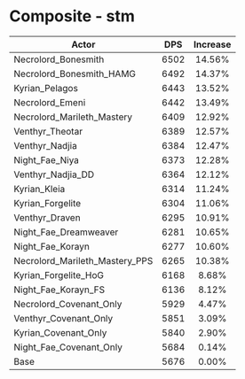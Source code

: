 # Composite - stm
| Actor | DPS | Increase |
|---|:---:|:---:|
|Necrolord_Bonesmith|6502|14.56%|
|Necrolord_Bonesmith_HAMG|6492|14.37%|
|Kyrian_Pelagos|6443|13.52%|
|Necrolord_Emeni|6442|13.49%|
|Necrolord_Marileth_Mastery|6409|12.92%|
|Venthyr_Theotar|6389|12.57%|
|Venthyr_Nadjia|6384|12.47%|
|Night_Fae_Niya|6373|12.28%|
|Venthyr_Nadjia_DD|6364|12.12%|
|Kyrian_Kleia|6314|11.24%|
|Kyrian_Forgelite|6304|11.06%|
|Venthyr_Draven|6295|10.91%|
|Night_Fae_Dreamweaver|6281|10.65%|
|Night_Fae_Korayn|6277|10.60%|
|Necrolord_Marileth_Mastery_PPS|6265|10.38%|
|Kyrian_Forgelite_HoG|6168|8.68%|
|Night_Fae_Korayn_FS|6136|8.12%|
|Necrolord_Covenant_Only|5929|4.47%|
|Venthyr_Covenant_Only|5851|3.09%|
|Kyrian_Covenant_Only|5840|2.90%|
|Night_Fae_Covenant_Only|5684|0.14%|
|Base|5676|0.00%|
